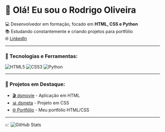 # 👋 Olá! Eu sou o Rodrigo Oliveira

💻 Desenvolvedor em formação, focado em **HTML, CSS e Python**  
📚 Estudando constantemente e criando projetos para portfólio  
🌐 [LinkedIn](https://www.linkedin.com/in/rodrigo-costa97/)

---

### 🚀 Tecnologias e Ferramentas:
![HTML5](https://img.shields.io/badge/HTML5-E34F26?style=for-the-badge&logo=html5&logoColor=white)
![CSS3](https://img.shields.io/badge/CSS3-1572B6?style=for-the-badge&logo=css3&logoColor=white)
![Python](https://img.shields.io/badge/Python-3776AB?style=for-the-badge&logo=python&logoColor=white)

---

### 🌟 Projetos em Destaque:
- [🎬 dsmovie](link_do_repositorio) - Aplicação em HTML
- [📊 dsmeta](link_do_repositorio) - Projeto em CSS
- [🌐 Portfólio](link_do_repositorio) - Meu portfólio HTML/CSS

---

📈 ![GitHub Stats](https://github-readme-stats.vercel.app/api?username=Carioca021&show_icons=true&theme=dark)



